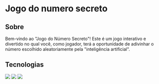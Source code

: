 <h1>Jogo do numero secreto</h1>

<h2>Sobre</h2>
Bem-vindo ao "Jogo do Número Secreto"! Este é um jogo interativo e divertido no qual você, como jogador, terá a oportunidade de adivinhar o número escolhido aleatoriamente pela "inteligência artificial".
<br/>

<h2>Tecnologias</h2>
<div>
  <img src="https://img.shields.io/badge/HTML-239120?style=for-the-badge&logo=html5&logoColor=white">
  <img src="https://img.shields.io/badge/CSS-239120?&style=for-the-badge&logo=css3&logoColor=white">
  <img src="https://img.shields.io/badge/JavaScript-F7DF1E?style=for-the-badge&logo=javascript&logoColor=black">
</div>
